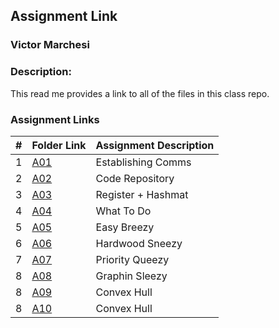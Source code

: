 ## Assignment Link
### Victor Marchesi
### Description:

This read me provides a link to all of the files in this class repo.

### Assignment Links

|  #  | Folder Link | Assignment Description |
| :-: | ----------- | ---------------------- |
|  1  | [A01](./A01) | Establishing Comms |
|  2  | [A02](./A02) | Code Repository |
|  3  | [A03](./A03) | Register + Hashmat |
|  4  | [A04](./A04) | What To Do |
|  5  | [A05](./A05) | Easy Breezy |
|  6  | [A06](./A06) | Hardwood Sneezy |
|  7  | [A07](./A07) | Priority Queezy |
|  8  | [A08](./A08) | Graphin Sleezy |
|  8  | [A09](./A09) | Convex Hull |
|  8  | [A10](./A10) | Convex Hull |